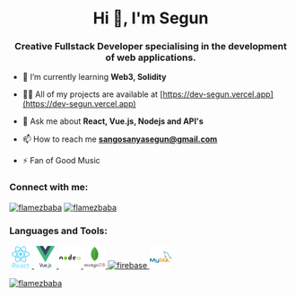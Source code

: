 <h1 align="center">Hi 👋, I'm Segun</h1>
<h3 align="center">Creative Fullstack Developer specialising in the development of web applications.</h3>

- 🌱 I’m currently learning **Web3, Solidity**

- 👨‍💻 All of my projects are available at [https://dev-segun.vercel.app](https://dev-segun.vercel.app)

- 💬 Ask me about **React, Vue.js, Nodejs and API's**

- 📫 How to reach me **sangosanyasegun@gmail.com**

- ⚡ Fan of Good Music

<h3 align="left">Connect with me:</h3>
<p align="left">
<a href="https://twitter.com/flamezbaba" target="blank"><img align="center" src="https://raw.githubusercontent.com/rahuldkjain/github-profile-readme-generator/master/src/images/icons/Social/twitter.svg" alt="flamezbaba" height="30" width="40" /></a>
<a href="https://instagram.com/flamezbaba" target="blank"><img align="center" src="https://raw.githubusercontent.com/rahuldkjain/github-profile-readme-generator/master/src/images/icons/Social/instagram.svg" alt="flamezbaba" height="30" width="40" /></a>
</p>

<h3 align="left">Languages and Tools:</h3>
<p align="left">
 <a href="#" target="_blank" rel="noreferrer"> <img src="https://raw.githubusercontent.com/devicons/devicon/master/icons/react/react-original-wordmark.svg" alt="react" width="40" height="40" /> <a href="#" target="_blank" rel="noreferrer"> <img src="https://raw.githubusercontent.com/devicons/devicon/master/icons/vuejs/vuejs-original-wordmark.svg" alt="vue" width="40" height="40" />   <a href="#" target="_blank" rel="noreferrer"> <img src="https://raw.githubusercontent.com/devicons/devicon/master/icons/nodejs/nodejs-original-wordmark.svg" alt="nodejs" width="40" height="40" /> 
  <a href="#" target="_blank" rel="noreferrer"> <img src="https://raw.githubusercontent.com/devicons/devicon/master/icons/mongodb/mongodb-original-wordmark.svg" alt="mongodb" width="40" height="40" /> 
  <a href="#" target="_blank" rel="noreferrer"> <img src="https://www.vectorlogo.zone/logos/firebase/firebase-icon.svg" alt="firebase" width="40" height="40" /> <a href="#" target="_blank" rel="noreferrer"> <img src="https://raw.githubusercontent.com/devicons/devicon/master/icons/mysql/mysql-original-wordmark.svg" alt="mysql" width="40" height="40" /> 
  
  
</p>

<p><img align="center" src="https://github-readme-stats.vercel.app/api/top-langs?username=flamezbaba&show_icons=true&locale=en&layout=compact" alt="flamezbaba" /></p>
